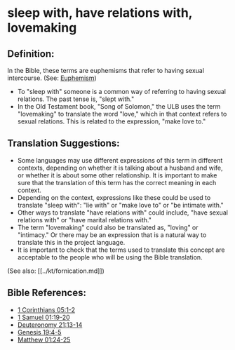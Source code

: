 # sleep with, have relations with, lovemaking #

## Definition: ##

In the Bible, these terms are euphemisms that refer to having sexual intercourse. (See: [Euphemism](en/ta-vol1/translate/man/figs-euphemism))

* To "sleep with" someone is a common way of referring to having sexual relations. The past tense is, "slept with."
* In the Old Testament book, "Song of Solomon," the ULB uses the term "lovemaking" to translate the word "love," which in that context refers to sexual relations. This is related to the expression, "make love to."

## Translation Suggestions: ##

* Some languages may use different expressions of this term in different contexts, depending on whether it is talking about a husband and wife, or whether it is about some other relationship. It is important to make sure that the translation of this term has the correct meaning in each context.
* Depending on the context, expressions like these could be used to translate "sleep with":  "lie with" or "make love to" or "be intimate with."
* Other ways to translate "have relations with" could include, "have sexual relations with" or "have marital relations with."
* The term "lovemaking" could also be translated as, "loving" or "intimacy." Or there may be an expression that is a natural way to translate this in the project language.
* It is important to check that the terms used to translate this concept are acceptable to the people who will be using the Bible translation.

(See also: [[../kt/fornication.md]])

## Bible References: ##

* [1 Corinthians 05:1-2](en/tn/1co/help/05/01)
* [1 Samuel 01:19-20](en/tn/1sa/help/01/19)
* [Deuteronomy 21:13-14](en/tn/deu/help/21/13)
* [Genesis 19:4-5](en/tn/gen/help/19/04)
* [Matthew 01:24-25](en/tn/mat/help/01/24)